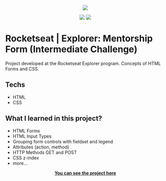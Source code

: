 <p align="center">
  <picture>
    <img src="https://i.postimg.cc/KxtL9zSd/form1.png">
  <picture/>
</p>

<div align="center" dir="auto">
  <picture>
    <img
      src="https://img.shields.io/badge/HTML5-E34F26?style=for-the-badge&logo=html5&logoColor=white"
      style="max-width: 100%"
    />
  </picture>
  <picture>
    <img
      src="https://img.shields.io/badge/CSS3-1572B6?style=for-the-badge&logo=css3&logoColor=white"
      style="max-width: 100%"
    />
  </picture>
</div>


<h1>Rocketseat | Explorer: Mentorship Form (Intermediate Challenge)</h1>


Project developed at the Rocketseat Explorer program.
Concepts of HTML Forms and CSS. 


## Techs

- HTML
- CSS

## What I learned in this project? 

- HTML Forms
- HTML Input Types
- Grouping form controls with fieldset and legend
- Attributes (action, method)
- HTTP Methods GET and POST
- CSS z-index
- more...

<p align="center">
  <a
    href="https://fabioszam.github.io/rocketseat-explorer-intermediate-creatingforms/"
    target="_blank"
  >
    <strong>You can see the project here</strong>
  </a>
</p>
